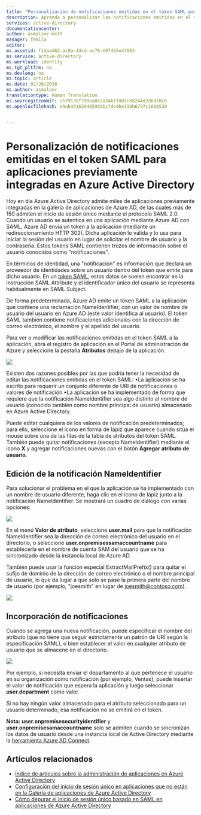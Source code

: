 ```yaml
---
title: "Personalización de notificaciones emitidas en el token SAML para aplicaciones previamente integradas en Azure Active Directory | Microsoft Docs"
description: Aprenda a personalizar las notificaciones emitidas en el token SAML para aplicaciones previamente integradas en Azure Active Directory
services: active-directory
documentationcenter: 
author: asmalser-msft
manager: femila
editor: 
ms.assetid: f1daad62-ac8a-44cd-ac76-e97455e47803
ms.service: active-directory
ms.workload: identity
ms.tgt_pltfrm: na
ms.devlang: na
ms.topic: article
ms.date: 02/26/2016
ms.author: asmalser
translationtype: Human Translation
ms.sourcegitcommit: c579135f798ea0c2a5461fdd7c88244d2d6d78c6
ms.openlocfilehash: e9ab491639485950b17de4be190b6797c1660530


---
```

# <a name="customizing-claims-issued-in-the-saml-token-for-pre-integrated-apps-in-azure-active-directory"></a>Personalización de notificaciones emitidas en el token SAML para aplicaciones previamente integradas en Azure Active Directory
Hoy en día Azure Active Directory admite miles de aplicaciones previamente integradas en la galería de aplicaciones de Azure AD, de las cuales más de 150 admiten el inicio de sesión único mediante el protocolo SAML 2.0. Cuando un usuario se autentica en una aplicación mediante Azure AD con SAML, Azure AD envía un token a la aplicación (mediante un redireccionamiento HTTP 302). Dicha aplicación lo valida y lo usa para iniciar la sesión del usuario en lugar de solicitar el nombre de usuario y la contraseña. Estos tokens SAML contienen trozos de información sobre el usuario conocidos como "notificaciones".

En términos de identidad, una "notificación" es información que declara un proveedor de identidades sobre un usuario dentro del token que emite para dicho usuario. En un [token SAML](http://en.wikipedia.org/wiki/SAML_2.0), estos datos se suelen encontrar en la instrucción SAML Attribute y el identificador único del usuario se representa habitualmente en SAML Subject.

De forma predeterminada, Azure AD emite un token SAML a la aplicación que contiene una reclamación NameIdentifier, con un valor de nombre de usuario del usuario en Azure AD (este valor identifica al usuario). El token SAML también contiene notificaciones adicionales con la dirección de correo electrónico, el nombre y el apellido del usuario.

Para ver o modificar las notificaciones emitidas en el token SAML a la aplicación, abra el registro de aplicación en el Portal de administración de Azure y seleccione la pestaña **Atributos** debajo de la aplicación.

![][1]

Existen dos razones posibles por las que podría tener la necesidad de editar las notificaciones emitidas en el token SAML: •La aplicación se ha escrito para requerir un conjunto diferente de URI de notificaciones o valores de notificación •La aplicación se ha implementado de forma que requiere que la notificación NameIdentifier sea algo distinto al nombre de usuario (conocido también como nombre principal de usuario) almacenado en Azure Active Directory. 

Puede editar cualquiera de los valores de notificación predeterminados; para ello, seleccione el icono en forma de lápiz que aparece cuando sitúa el mouse sobre una de las filas de la tabla de atributos del token SAML. También puede quitar notificaciones (excepto NameIdentifier) mediante el icono **X** y agregar notificaciones nuevas con el botón **Agregar atributo de usuario**.

## <a name="editing-the-nameidentifier-claim"></a>Edición de la notificación NameIdentifier
Para solucionar el problema en el que la aplicación se ha implementado con un nombre de usuario diferente, haga clic en el icono de lápiz junto a la notificación NameIdentifier. Se mostrará un cuadro de diálogo con varias opciones:

![][2]

En el menú **Valor de atributo**, seleccione **user.mail** para que la notificación NameIdentifier sea la dirección de correo electrónico del usuario en el directorio, o seleccione **user.onpremisessamaccountname** para establecerla en el nombre de cuenta SAM del usuario que se ha sincronizado desde la instancia local de Azure AD. 

También puede usar la función especial ExtractMailPrefix() para quitar el sufijo de dominio de la dirección de correo electrónico o el nombre principal de usuario, lo que da lugar a que solo se pase la primera parte del nombre de usuario (por ejemplo, "joesmith" en lugar de joesmith@contoso.com).

![][3]

## <a name="adding-claims"></a>Incorporación de notificaciones
Cuando se agrega una nueva notificación, puede especificar el nombre del atributo (que no tiene que seguir estrictamente un patrón de URI según la especificación SAML), o bien establecer el valor en cualquier atributo de usuario que se almacene en el directorio.

![][4]

Por ejemplo, si necesita enviar el departamento al que pertenece el usuario en su organización como notificación (por ejemplo, Ventas), puede insertar el valor de notificación que espera la aplicación y luego seleccionar **user.department** como valor.

Si no hay ningún valor almacenado para el atributo seleccionado para un usuario determinado, esa notificación no se emitirá en el token.

**Nota:** **user.onpremisesecurityidentifier** y **user.onpremisesamaccountname** solo se admiten cuando se sincronizan los datos de usuario desde una instancia local de Active Directory mediante la [herramienta Azure AD Connect](../active-directory-aadconnect.md).

## <a name="related-articles"></a>Artículos relacionados
* [Índice de artículos sobre la administración de aplicaciones en Azure Active Directory](../active-directory-apps-index.md)
* [Configuración del inicio de sesión único en aplicaciones que no están en la Galería de aplicaciones de Azure Active Directory](../active-directory-saas-custom-apps.md)
* [Cómo depurar el inicio de sesión único basado en SAML en aplicaciones de Azure Active Directory](active-directory-saml-debugging.md)

<!--Image references-->
[1]: ./media/active-directory-saml-claims-customization/claimscustomization1.png
[2]: ./media/active-directory-saml-claims-customization/claimscustomization2.png
[3]: ./media/active-directory-saml-claims-customization/claimscustomization3.png
[4]: ./media/active-directory-saml-claims-customization/claimscustomization4.png



<!--HONumber=Jan17_HO3-->


